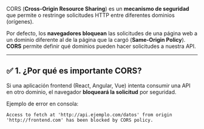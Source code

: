 CORS (**Cross-Origin Resource Sharing**) es un **mecanismo de seguridad** que permite o restringe solicitudes HTTP entre diferentes dominios (orígenes).

Por defecto, los **navegadores bloquean** las solicitudes de una página web a un dominio diferente al de la página que la cargó (**Same-Origin Policy**). **CORS** permite definir qué dominios pueden hacer solicitudes a nuestra API.

---

## ✅ **1. ¿Por qué es importante CORS?**

Si una aplicación frontend (React, Angular, Vue) intenta consumir una API en otro dominio, el navegador **bloqueará la solicitud** por seguridad.

Ejemplo de error en consola:
```
Access to fetch at 'http://api.ejemplo.com/datos' from origin 'http://frontend.com' has been blocked by CORS policy.
```

